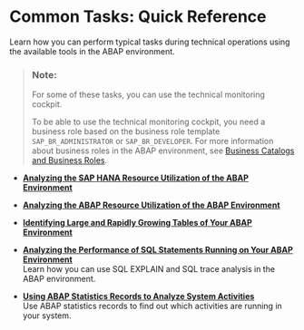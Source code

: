 <!-- loio165b715e004b4f68a88e8286365b5243 -->

# Common Tasks: Quick Reference

Learn how you can perform typical tasks during technical operations using the available tools in the ABAP environment.

> ### Note:  
> For some of these tasks, you can use the technical monitoring cockpit.
> 
> To be able to use the technical monitoring cockpit, you need a business role based on the business role template `SAP_BR_ADMINISTRATOR` or `SAP_BR_DEVELOPER`. For more information about business roles in the ABAP environment, see [Business Catalogs and Business Roles](Business_Catalogs_and_Business_Roles_da32065.md).

-   **[Analyzing the SAP HANA Resource Utilization of the ABAP Environment](Analyzing_the_SAP_HANA_Resource_Utilization_of_the_ABAP_Environment_7a9a2a1.md "")**  

-   **[Analyzing the ABAP Resource Utilization of the ABAP Environment](Analyzing_the_ABAP_Resource_Utilization_of_the_ABAP_Environment_c54ec5e.md "")**  

-   **[Identifying Large and Rapidly Growing Tables of Your ABAP Environment](Identifying_Large_and_Rapidly_Growing_Tables_of_Your_ABAP_Environment_2f55a4c.md "")**  

-   **[Analyzing the Performance of SQL Statements Running on Your ABAP Environment](Analyzing_the_Performance_of_SQL_Statements_Running_on_Your_ABAP_Environment_3b27703.md "Learn how you can use SQL EXPLAIN and SQL trace analysis in the ABAP environment.")**  
Learn how you can use SQL EXPLAIN and SQL trace analysis in the ABAP environment.
-   **[Using ABAP Statistics Records to Analyze System Activities](Using_ABAP_Statistics_Records_to_Analyze_System_Activities_02a09ca.md "Use ABAP statistics records to find out which activities are running in your system.")**  
Use ABAP statistics records to find out which activities are running in your system.


